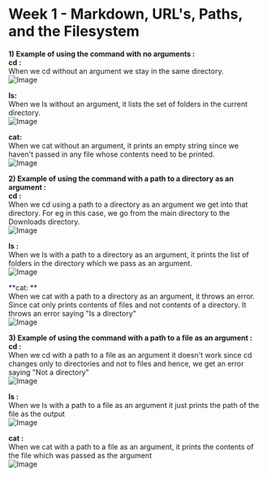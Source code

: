 # Week 1 - Markdown, URL's, Paths, and the Filesystem
**1) Example of using the command with no arguments :**\
**cd :**\
When we cd without an argument we stay in the same directory.\
![Image](https://cdn.discordapp.com/attachments/1095905756118778001/1161138888396509277/Screenshot_2023-10-09_at_8.10.51_PM.png?ex=653735db&is=6524c0db&hm=dcd5b0a6d1e617c17953044d579bb9c33402ea2a5da28c736c1a3c7e676a1bea&)

**ls:**\
When we ls without an argument, it lists the set of folders in the current directory.\
![Image](https://cdn.discordapp.com/attachments/1095905756118778001/1161141164737564722/Screenshot_2023-10-09_at_8.20.10_PM.png?ex=653737fa&is=6524c2fa&hm=23224a70c0222f9305c8213565f1e022835073c8c5fc00af8d9085e4aaaf58c8&)

**cat:**\
When we cat without an argument, it prints an empty string since we haven't passed in any file whose contents need to be printed.\
![Image](https://cdn.discordapp.com/attachments/1095905756118778001/1161141378223460403/Screenshot_2023-10-09_at_8.21.03_PM.png?ex=6537382d&is=6524c32d&hm=98b0c7d0753e20f5acc82ca296db1a123a500637f7c4be698edf37d886761b2f&)

**2) Example of using the command with a path to a directory as an argument :**\
**cd :**\
When we cd using a path to a directory as an argument we get into that directory. For eg in this case, we go from the main directory to the Downloads directory.\
![Image](https://cdn.discordapp.com/attachments/1095905756118778001/1161142346793111623/Screenshot_2023-10-09_at_8.24.49_PM.png?ex=65373914&is=6524c414&hm=3aa703700732603b322a1b9983b79225a0099038d8ca96120b1af544ea848ff3&)

**ls :**\
When we ls with a path to a directory as an argument, it prints the list of folders in the directory which we pass as an argument.\
![Image](https://cdn.discordapp.com/attachments/1095905756118778001/1161143004208304148/Screenshot_2023-10-09_at_8.27.29_PM.png?ex=653739b1&is=6524c4b1&hm=4a3edd4dd03e7085aa3cedec3a1fa78aa801a34198b587de46e5fb1478af61fe&)

**cat: **\
When we cat with a path to a directory as an argument, it throws an error. Since cat only prints contents of files and not contents of a directory. It throws an error saying "Is a directory"\
![Image](https://cdn.discordapp.com/attachments/1095905756118778001/1161143399412412436/Screenshot_2023-10-09_at_8.29.04_PM.png?ex=65373a0f&is=6524c50f&hm=d4011eb0c538f9d98c038842ac66ba7240bbf2073e7aa92b14f4a77f90901c12&)

**3) Example of using the command with a path to a file as an argument :**\
**cd :**\
When we cd with a path to a file as an argument it doesn't work since cd changes only to directories and not to files and hence, we get an error saying "Not a directory" \
![Image](https://cdn.discordapp.com/attachments/1095905756118778001/1161145126492569701/Screenshot_2023-10-09_at_8.35.59_PM.png?ex=65373bab&is=6524c6ab&hm=cdb2b7c85fb111b86cc3d1cb437a094aa1b4f153cf6747ed5ad6717507ec68b9&)

**ls :**\
When we ls with a path to a file as an argument it just prints the path of the file as the output \
![Image](https://cdn.discordapp.com/attachments/1095905756118778001/1161145356873109616/Screenshot_2023-10-09_at_8.36.51_PM.png?ex=65373be2&is=6524c6e2&hm=0030600b7891f7a2a94cd0eeded33cf04e42a9bdcf037561b00ed588f1495346&)

**cat :**\
When we cat with a path to a file as an argument, it prints the contents of the file which was passed as the argument\
![Image](https://cdn.discordapp.com/attachments/1095905756118778001/1161146465381531738/Screenshot_2023-10-09_at_8.41.08_PM.png?ex=65373cea&is=6524c7ea&hm=ae9311363ed339b97c49a189671dd6257b4d8ad6da8668c7a372e0b74f759aa2&)








